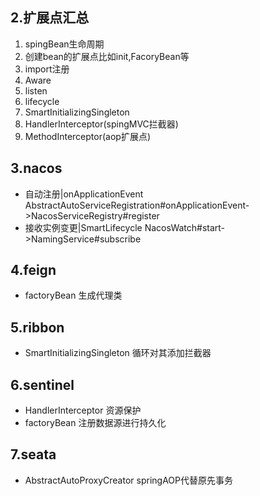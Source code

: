## 2.扩展点汇总
1. spingBean生命周期
2. 创建bean的扩展点比如init,FacoryBean等
3. import注册
4. Aware
5. listen
6. lifecycle
7. SmartInitializingSingleton
8. HandlerInterceptor(spingMVC拦截器)
9. MethodInterceptor(aop扩展点)
## 3.nacos
- 自动注册|onApplicationEvent
AbstractAutoServiceRegistration#onApplicationEvent->NacosServiceRegistry#register
- 接收实例变更|SmartLifecycle
NacosWatch#start->NamingService#subscribe
## 4.feign
- factoryBean
生成代理类
## 5.ribbon
- SmartInitializingSingleton
循环对其添加拦截器
## 6.sentinel
- HandlerInterceptor
资源保护
- factoryBean
注册数据源进行持久化
## 7.seata
- AbstractAutoProxyCreator
springAOP代替原先事务